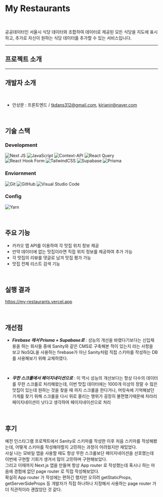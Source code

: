 # My Restaurants
<br>

공공데이터인 서울시 식당 데이터와 조합하여 데이터로 제공된 모든 식당을 지도에 표시하고, 추가로 자신이 원하는 식당 데이터를 추가할 수 있는 서비스입니다.

---


## 프로젝트 소개


---
## 개발자 소개

<br>

* 안상문 : 프론트엔드 /  tkdans312@gmail.com, kirianir@naver.com

<br>

## 기술 스택


### Development

![Next JS](https://img.shields.io/badge/Next-black?style=for-the-badge&logo=next.js&logoColor=white)
![JavaScript](https://img.shields.io/badge/javascript-%23323330.svg?style=for-the-badge&logo=javascript&logoColor=%23F7DF1E)
![Context-API](https://img.shields.io/badge/Context--Api-000000?style=for-the-badge&logo=react)
![React Query](https://img.shields.io/badge/-React%20Query-FF4154?style=for-the-badge&logo=react%20query&logoColor=white) <br>
![React Hook Form](https://img.shields.io/badge/React%20Hook%20Form-%23EC5990.svg?style=for-the-badge&logo=reacthookform&logoColor=white)
![TailwindCSS](https://img.shields.io/badge/tailwindcss-%2338B2AC.svg?style=for-the-badge&logo=tailwind-css&logoColor=white)
![Supabase](https://img.shields.io/badge/Supabase-3ECF8E?style=for-the-badge&logo=supabase&logoColor=white)
![Prisma](https://img.shields.io/badge/Prisma-3982CE?style=for-the-badge&logo=Prisma&logoColor=white)

### Enviornment

![Git](https://img.shields.io/badge/git-%23F05033.svg?style=for-the-badge&logo=git&logoColor=white)
 ![GitHub](https://img.shields.io/badge/github-%23121011.svg?style=for-the-badge&logo=github&logoColor=white)
 ![Visual Studio Code](https://img.shields.io/badge/Visual%20Studio%20Code-0078d7.svg?style=for-the-badge&logo=visual-studio-code&logoColor=white)


### Config

![Yarn](https://img.shields.io/badge/yarn-%232C8EBB.svg?style=for-the-badge&logo=yarn&logoColor=white)

<br>

## 주요 기능

* 카카오 맵 API를 이용하여 각 맛집 위치 정보 제공
* 만약 데이터에 없는 맛집이라면 직접 위치 정보를 제공하여 추가 가능
* 각 맛집의 리뷰를 댓글로 남겨 맛집 평가 가능
* 맛집 전체 리스트 검색 기능

<br>

## 실행 결과

https://my-restaurants.vercel.app

<br>

## 개선점

* ***Firebase 에서 Prisma + Supabase로*** : 성능의 개선을 바랬다기보다는 신입채용을 하는 회사들 중에 Sanity와 같은 CMS로 구축해본 적이 있는지 라는 사항을 보고 NoSQL을 사용하는 firebase가 아닌 Sanity처럼 직접 스키마를 작성하는 DB를 사용해보기 위해 교체하였다.
<br>

* ***무한 스크롤에서 페이지네이션으로*** : 이 역시 성능의 개선보다는 항상 다수의 데이터를 무한 스크롤로 처리해왔는데, 이번 맛집 데이터에는 1000개 이상의 정말 수 많은 맛집이 있는데 원하는 것을 찾을 때 까지 스크롤을 한다거나, 머릿속에 기억해놨던 가게를 찾기 위해 스크롤을 다시 위로 올리는 행위가 굉장히 불편했기때문에 차라리 페이지네이션이 낫다고 생각하여 페이지네이션으로 처리

<br>

## 후기

예전 인스타그램 프로젝트에서 Sanity로 스키마를 작성한 이후 처음 스키마를 작성해봤는데, 어떻게 스키마를 작성해야할지 고민하는 과정이 어려웠지만 재밌었다.<br>
사실 나는 모바일 앱을 사용할 때도 항상 무한 스크롤보단 페이지네이션을 선호했는데 이번에 구현할 기회가 생겨서 많이 고민하며 구현해보았다. <br>
그리고 이때까지 Next.js 앱을 만들며 항상 App router 로 작성했는데 혹시나 하는 마음에 경험에 없던 page router 로 직접 작성해보았다. <br>
확실히 App router 가 작성에는 편하긴 했지만 오히려 getStaticProps, getServerSideProps 등 개발자가 직접 하나하나 지정해서 사용하는 page router 가 더 직관적이라 괜찮았던 것 같다.
